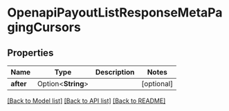 # OpenapiPayoutListResponseMetaPagingCursors

## Properties

Name | Type | Description | Notes
------------ | ------------- | ------------- | -------------
**after** | Option<**String**> |  | [optional]

[[Back to Model list]](../README.md#documentation-for-models) [[Back to API list]](../README.md#documentation-for-api-endpoints) [[Back to README]](../README.md)


